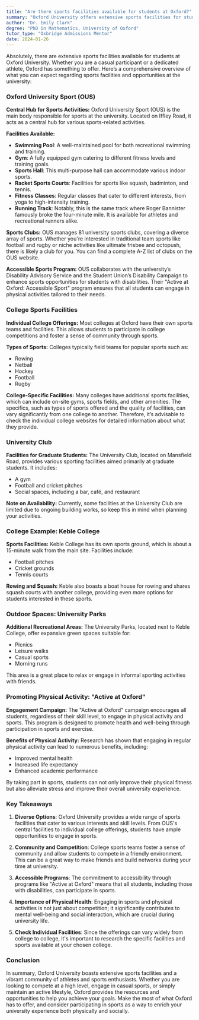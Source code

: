 ```yaml
---
title: "Are there sports facilities available for students at Oxford?"
summary: "Oxford University offers extensive sports facilities for students, including a swimming pool, gym, and various sports activities at OUS on Iffley Road."
author: "Dr. Emily Clark"
degree: "PhD in Mathematics, University of Oxford"
tutor_type: "Oxbridge Admissions Mentor"
date: 2024-01-26
---
```


Absolutely, there are extensive sports facilities available for students at Oxford University. Whether you are a casual participant or a dedicated athlete, Oxford has something to offer. Here’s a comprehensive overview of what you can expect regarding sports facilities and opportunities at the university:

### Oxford University Sport (OUS)

**Central Hub for Sports Activities:**
Oxford University Sport (OUS) is the main body responsible for sports at the university. Located on Iffley Road, it acts as a central hub for various sports-related activities.

**Facilities Available:**
- **Swimming Pool**: A well-maintained pool for both recreational swimming and training.
- **Gym**: A fully equipped gym catering to different fitness levels and training goals.
- **Sports Hall**: This multi-purpose hall can accommodate various indoor sports.
- **Racket Sports Courts**: Facilities for sports like squash, badminton, and tennis.
- **Fitness Classes**: Regular classes that cater to different interests, from yoga to high-intensity training.
- **Running Track**: Notably, this is the same track where Roger Bannister famously broke the four-minute mile. It is available for athletes and recreational runners alike.

**Sports Clubs:**
OUS manages 81 university sports clubs, covering a diverse array of sports. Whether you're interested in traditional team sports like football and rugby or niche activities like ultimate frisbee and octopush, there is likely a club for you. You can find a complete A-Z list of clubs on the OUS website.

**Accessible Sports Program:**
OUS collaborates with the university’s Disability Advisory Service and the Student Union’s Disability Campaign to enhance sports opportunities for students with disabilities. Their "Active at Oxford: Accessible Sport" program ensures that all students can engage in physical activities tailored to their needs.

### College Sports Facilities

**Individual College Offerings:**
Most colleges at Oxford have their own sports teams and facilities. This allows students to participate in college competitions and foster a sense of community through sports.

**Types of Sports:**
Colleges typically field teams for popular sports such as:
- Rowing
- Netball
- Hockey
- Football
- Rugby

**College-Specific Facilities:**
Many colleges have additional sports facilities, which can include on-site gyms, sports fields, and other amenities. The specifics, such as types of sports offered and the quality of facilities, can vary significantly from one college to another. Therefore, it’s advisable to check the individual college websites for detailed information about what they provide.

### University Club

**Facilities for Graduate Students:**
The University Club, located on Mansfield Road, provides various sporting facilities aimed primarily at graduate students. It includes:
- A gym
- Football and cricket pitches
- Social spaces, including a bar, café, and restaurant

**Note on Availability:**
Currently, some facilities at the University Club are limited due to ongoing building works, so keep this in mind when planning your activities.

### College Example: Keble College

**Sports Facilities:**
Keble College has its own sports ground, which is about a 15-minute walk from the main site. Facilities include:
- Football pitches 
- Cricket grounds
- Tennis courts

**Rowing and Squash:**
Keble also boasts a boat house for rowing and shares squash courts with another college, providing even more options for students interested in these sports.

### Outdoor Spaces: University Parks

**Additional Recreational Areas:**
The University Parks, located next to Keble College, offer expansive green spaces suitable for:
- Picnics
- Leisure walks
- Casual sports
- Morning runs

This area is a great place to relax or engage in informal sporting activities with friends.

### Promoting Physical Activity: "Active at Oxford"

**Engagement Campaign:**
The "Active at Oxford" campaign encourages all students, regardless of their skill level, to engage in physical activity and sports. This program is designed to promote health and well-being through participation in sports and exercise.

**Benefits of Physical Activity:**
Research has shown that engaging in regular physical activity can lead to numerous benefits, including:
- Improved mental health
- Increased life expectancy
- Enhanced academic performance

By taking part in sports, students can not only improve their physical fitness but also alleviate stress and improve their overall university experience.

### Key Takeaways

1. **Diverse Options**: Oxford University provides a wide range of sports facilities that cater to various interests and skill levels. From OUS's central facilities to individual college offerings, students have ample opportunities to engage in sports.

2. **Community and Competition**: College sports teams foster a sense of community and allow students to compete in a friendly environment. This can be a great way to make friends and build networks during your time at university.

3. **Accessible Programs**: The commitment to accessibility through programs like "Active at Oxford" means that all students, including those with disabilities, can participate in sports.

4. **Importance of Physical Health**: Engaging in sports and physical activities is not just about competition; it significantly contributes to mental well-being and social interaction, which are crucial during university life.

5. **Check Individual Facilities**: Since the offerings can vary widely from college to college, it's important to research the specific facilities and sports available at your chosen college.

### Conclusion

In summary, Oxford University boasts extensive sports facilities and a vibrant community of athletes and sports enthusiasts. Whether you are looking to compete at a high level, engage in casual sports, or simply maintain an active lifestyle, Oxford provides the resources and opportunities to help you achieve your goals. Make the most of what Oxford has to offer, and consider participating in sports as a way to enrich your university experience both physically and socially.
    